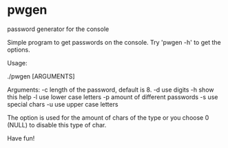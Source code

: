 # pwgen
password generator for the console

Simple program to get passwords on the console. Try 'pwgen -h' to get the options.

Usage:

./pwgen [ARGUMENTS]

Arguments:
	-c <NB>	length of the password, default is 8.
	-d <NB>	use digits
	-h     	show this help
	-l <NB>	use lower case letters
	-p <NB>	amount of different passwords
	-s <NB>	use special chars
	-u <NB>	use upper case letters

The <NB> option is used for the amount of chars of the type or you choose 0 (NULL) to disable this type of char.

Have fun!

